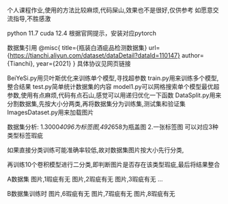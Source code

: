 个人课程作业,使用的方法比较麻烦,代码屎山,效果也不是很好,仅供参考
如愿意交流指导,不胜感激

python 11.7
cuda 12.4
根据官网提示，安装对应pytorch

数据集引用
@misc{
        title={瓶装白酒疵品检测数据集}
        url={https://tianchi.aliyun.com/dataset/dataDetail?dataId=110147}
        author={Tianchi},
        year={2021}
}
具体协议见网页链接

BeiYeSi.py用贝叶斯优化来训练单个模型,寻找超参数
train.py用来训练多个模型,整合结果
test.py简单统计数据集的内容
model1.py可以网格搜索单个模型最优超参数,使用有点麻烦,代码有点石山,感觉可以用递归优化一下函数
DataSplit.py用来分割数据集,先按大小分两类,再将数据集分为训练集,测试集和验证集
ImagesDataset.py用来加载图片

数据集分析:
1.3000*4096为标签图,492*658为瓶盖图
2.一张标签图  可以对应3种类型标签瑕疵

如果直接分类训练可能准确率较低,故对数据集图片按大小先行分类,

再训练10个卷积模型进行二分类,即判断图片是否存在该类型瑕疵,最后将结果整合

A数据集
图片,1瑕疵有无
图片,2瑕疵有无
图片,3瑕疵有无
...

B数据集训练时
图片,6瑕疵有无
图片,7瑕疵有无
图片,8瑕疵有无

